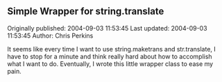 ## Simple Wrapper for string.translate 
Originally published: 2004-09-03 11:53:45 
Last updated: 2004-09-03 11:53:45 
Author: Chris Perkins 
 
It seems like every time I want to use string.maketrans and str.translate, I have to stop for a minute and think really hard about how to accomplish what I want to do.  Eventually, I wrote this little wrapper class to ease my pain.